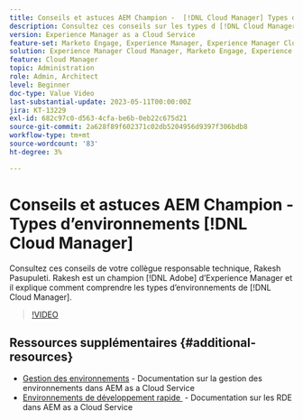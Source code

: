 ```yaml
---
title: Conseils et astuces AEM Champion -  [!DNL Cloud Manager] Types d’environnement
description: Consultez ces conseils sur les types d [!DNL Cloud Manager]environnement de chez Rakesh Pasupuleti, champion et expert d’AEM.
version: Experience Manager as a Cloud Service
feature-set: Marketo Engage, Experience Manager, Experience Manager Cloud Manager
solution: Experience Manager Cloud Manager, Marketo Engage, Experience Manager Cloud Manager
feature: Cloud Manager
topic: Administration
role: Admin, Architect
level: Beginner
doc-type: Value Video
last-substantial-update: 2023-05-11T00:00:00Z
jira: KT-13229
exl-id: 682c97c0-d563-4cfa-be6b-0eb22c675d21
source-git-commit: 2a628f89f602371c02db5204956d9397f306bdb8
workflow-type: tm+mt
source-wordcount: '83'
ht-degree: 3%

---
```


# Conseils et astuces AEM Champion - Types d’environnements [!DNL Cloud Manager]

Consultez ces conseils de votre collègue responsable technique, Rakesh Pasupuleti. Rakesh est un champion [!DNL Adobe] d’Experience Manager et il explique comment comprendre les types d’environnements de [!DNL Cloud Manager].

>[!VIDEO](https://video.tv.adobe.com/v/3419297?quality=12&learn=on)

## Ressources supplémentaires {#additional-resources}

* [Gestion des environnements](https://experienceleague.adobe.com/docs/experience-manager-cloud-service/content/implementing/using-cloud-manager/manage-environments.html?lang=fr) - Documentation sur la gestion des environnements dans AEM as a Cloud Service
* [&#x200B; Environnements de développement rapide &#x200B;](https://experienceleague.adobe.com/docs/experience-manager-cloud-service/content/implementing/developing/rapid-development-environments.html?lang=fr) - Documentation sur les RDE dans AEM as a Cloud Service
